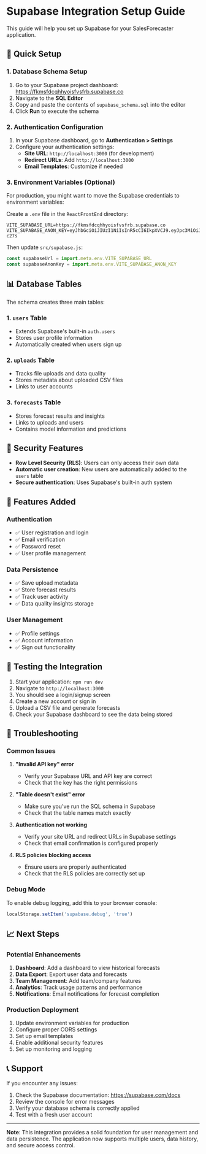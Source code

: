 # Supabase Integration Setup Guide

This guide will help you set up Supabase for your SalesForecaster application.

## 🚀 Quick Setup

### 1. Database Schema Setup

1. Go to your Supabase project dashboard: https://fkmsfdcqhhyoisfvsfrb.supabase.co
2. Navigate to the **SQL Editor**
3. Copy and paste the contents of `supabase_schema.sql` into the editor
4. Click **Run** to execute the schema

### 2. Authentication Configuration

1. In your Supabase dashboard, go to **Authentication > Settings**
2. Configure your authentication settings:
   - **Site URL**: `http://localhost:3000` (for development)
   - **Redirect URLs**: Add `http://localhost:3000`
   - **Email Templates**: Customize if needed

### 3. Environment Variables (Optional)

For production, you might want to move the Supabase credentials to environment variables:

Create a `.env` file in the `ReactFrontEnd` directory:

```env
VITE_SUPABASE_URL=https://fkmsfdcqhhyoisfvsfrb.supabase.co
VITE_SUPABASE_ANON_KEY=eyJhbGciOiJIUzI1NiIsInR5cCI6IkpXVCJ9.eyJpc3MiOiJzdXBhYmFzZSIsInJlZiI6ImZrbXNmZGNxaGh5b2lzZnZzZnJiIiwicm9sZSI6ImFub24iLCJpYXQiOjE3NTU3MDgxNTMsImV4cCI6MjA3MTI4NDE1M30.c8NfPUJR4_hlJc73QottMNJM4bFMxBii2STNw_-c27s
```

Then update `src/supabase.js`:

```javascript
const supabaseUrl = import.meta.env.VITE_SUPABASE_URL
const supabaseAnonKey = import.meta.env.VITE_SUPABASE_ANON_KEY
```

## 📊 Database Tables

The schema creates three main tables:

### 1. `users` Table
- Extends Supabase's built-in `auth.users`
- Stores user profile information
- Automatically created when users sign up

### 2. `uploads` Table
- Tracks file uploads and data quality
- Stores metadata about uploaded CSV files
- Links to user accounts

### 3. `forecasts` Table
- Stores forecast results and insights
- Links to uploads and users
- Contains model information and predictions

## 🔐 Security Features

- **Row Level Security (RLS)**: Users can only access their own data
- **Automatic user creation**: New users are automatically added to the `users` table
- **Secure authentication**: Uses Supabase's built-in auth system

## 🎯 Features Added

### Authentication
- ✅ User registration and login
- ✅ Email verification
- ✅ Password reset
- ✅ User profile management

### Data Persistence
- ✅ Save upload metadata
- ✅ Store forecast results
- ✅ Track user activity
- ✅ Data quality insights storage

### User Management
- ✅ Profile settings
- ✅ Account information
- ✅ Sign out functionality

## 🧪 Testing the Integration

1. Start your application: `npm run dev`
2. Navigate to `http://localhost:3000`
3. You should see a login/signup screen
4. Create a new account or sign in
5. Upload a CSV file and generate forecasts
6. Check your Supabase dashboard to see the data being stored

## 🔧 Troubleshooting

### Common Issues

1. **"Invalid API key" error**
   - Verify your Supabase URL and API key are correct
   - Check that the key has the right permissions

2. **"Table doesn't exist" error**
   - Make sure you've run the SQL schema in Supabase
   - Check that the table names match exactly

3. **Authentication not working**
   - Verify your site URL and redirect URLs in Supabase settings
   - Check that email confirmation is configured properly

4. **RLS policies blocking access**
   - Ensure users are properly authenticated
   - Check that the RLS policies are correctly set up

### Debug Mode

To enable debug logging, add this to your browser console:

```javascript
localStorage.setItem('supabase.debug', 'true')
```

## 📈 Next Steps

### Potential Enhancements

1. **Dashboard**: Add a dashboard to view historical forecasts
2. **Data Export**: Export user data and forecasts
3. **Team Management**: Add team/company features
4. **Analytics**: Track usage patterns and performance
5. **Notifications**: Email notifications for forecast completion

### Production Deployment

1. Update environment variables for production
2. Configure proper CORS settings
3. Set up email templates
4. Enable additional security features
5. Set up monitoring and logging

## 📞 Support

If you encounter any issues:

1. Check the Supabase documentation: https://supabase.com/docs
2. Review the console for error messages
3. Verify your database schema is correctly applied
4. Test with a fresh user account

---

**Note**: This integration provides a solid foundation for user management and data persistence. The application now supports multiple users, data history, and secure access control.
